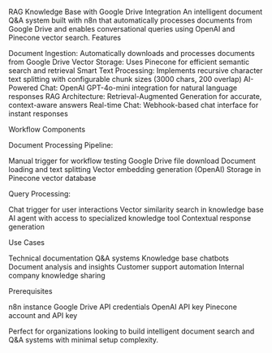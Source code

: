 RAG Knowledge Base with Google Drive Integration
An intelligent document Q&A system built with n8n that automatically processes documents from Google Drive and enables conversational queries using OpenAI and Pinecone vector search.
Features

Document Ingestion: Automatically downloads and processes documents from Google Drive
Vector Storage: Uses Pinecone for efficient semantic search and retrieval
Smart Text Processing: Implements recursive character text splitting with configurable chunk sizes (3000 chars, 200 overlap)
AI-Powered Chat: OpenAI GPT-4o-mini integration for natural language responses
RAG Architecture: Retrieval-Augmented Generation for accurate, context-aware answers
Real-time Chat: Webhook-based chat interface for instant responses

Workflow Components

Document Processing Pipeline:

Manual trigger for workflow testing
Google Drive file download
Document loading and text splitting
Vector embedding generation (OpenAI)
Storage in Pinecone vector database


Query Processing:

Chat trigger for user interactions
Vector similarity search in knowledge base
AI agent with access to specialized knowledge tool
Contextual response generation



Use Cases

Technical documentation Q&A systems
Knowledge base chatbots
Document analysis and insights
Customer support automation
Internal company knowledge sharing

Prerequisites

n8n instance
Google Drive API credentials
OpenAI API key
Pinecone account and API key

Perfect for organizations looking to build intelligent document search and Q&A systems with minimal setup complexity.
